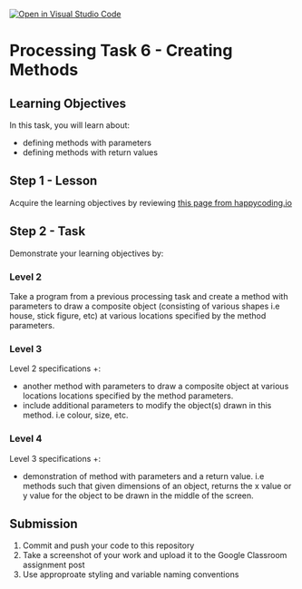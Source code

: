 [![Open in Visual Studio Code](https://classroom.github.com/assets/open-in-vscode-718a45dd9cf7e7f842a935f5ebbe5719a5e09af4491e668f4dbf3b35d5cca122.svg)](https://classroom.github.com/online_ide?assignment_repo_id=14667461&assignment_repo_type=AssignmentRepo)
# Processing Task 6 - Creating Methods

## Learning Objectives
In this task, you will learn about:
* defining methods with parameters
* defining methods with return values



## Step 1 - Lesson
Acquire the learning objectives by reviewing [this page from happycoding.io](https://happycoding.io/tutorials/processing/creating-functions)

## Step 2 - Task
Demonstrate your learning objectives by:

### Level 2
Take a program from a previous processing task and create a method with parameters to draw a composite object (consisting of various shapes i.e house, stick figure, etc) at various locations specified by the method parameters.

### Level 3
Level 2 specifications +:
* another method with parameters to draw a composite object at various locations locations specified by the method parameters.
* include additional parameters to modify the object(s) drawn in this method. i.e colour, size, etc.

### Level 4
Level 3 specifications +:
* demonstration of method with parameters and a return value.  i.e methods such that given dimensions of an object, returns the x value  or y value for the object to be drawn in the middle of the screen.



## Submission
1. Commit and push your code to this repository
2. Take a screenshot of your work and upload it to the Google Classroom assignment post
3. Use approproate styling and variable naming conventions
